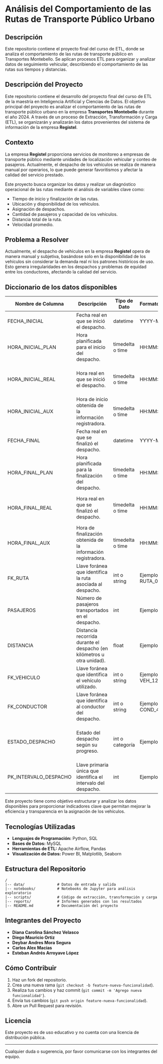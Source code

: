 # Análisis del Comportamiento de las Rutas de Transporte Público Urbano

## Descripción
Este repositorio contiene el proyecto final del curso de ETL, donde se analiza el comportamiento de las rutas de transporte público en Transportes Montebello. Se aplican procesos ETL para organizar y analizar datos de seguimiento vehicular, describiendo el comportamiento de las rutas sus tiempos y distancias.

## Descripción del Proyecto
Este repositorio contiene el desarrollo del proyecto final del curso de ETL de la maestría en Inteligencia Artificial y Ciencias de Datos. El objetivo principal del proyecto es analizar el comportamiento de las rutas de transporte público urbano en la empresa **Transportes Montebello** durante el año 2024. A través de un proceso de Extracción, Transformación y Carga (ETL), se organizarán y analizarán los datos provenientes del sistema de información de la empresa **Registel**.

## Contexto
La empresa **Registel** proporciona servicios de monitoreo a empresas de transporte público mediante unidades de localización vehicular y conteo de pasajeros. Actualmente, el despacho de los vehículos se realiza de manera manual por operarios, lo que puede generar favoritismos y afectar la calidad del servicio prestado. 

Este proyecto busca organizar los datos y realizar un diagnóstico operacional de las rutas mediante el análisis de variables clave como:
- Tiempo de inicio y finalización de las rutas.
- Ubicación y disponibilidad de los vehículos.
- Asignación de despachos.
- Cantidad de pasajeros y capacidad de los vehículos.
- Distancia total de la ruta.
- Velocidad promedio.

## Problema a Resolver
Actualmente, el despacho de vehículos en la empresa **Registel** opera de manera manual y subjetiva, basándose solo en la disponibilidad de los vehículos sin considerar la demanda real ni los patrones históricos de uso. Esto genera irregularidades en los despachos y problemas de equidad entre los conductores, afectando la calidad del servicio.

## Diccionario de los datos disponibles

| Nombre de Columna       | Descripción                                                                 | Tipo de Dato      | Formato/Ejemplo   | Valores Posibles                                                                 | Notas                                                                 |
|-------------------------|-----------------------------------------------------------------------------|-------------------|-------------------|---------------------------------------------------------------------------------|-----------------------------------------------------------------------|
| FECHA_INICIAL           | Fecha real en que se inició el despacho.                                    | datetime          | YYYY-MM-DD        | Cualquier fecha válida.                                                         |                                                                       |
| HORA_INICIAL_PLAN       | Hora planificada para el inicio del despacho.                               | timedelta o time  | HH:MM:SS          | Horas en formato de tiempo.                                                     | Puede convertirse a segundos o horas decimales.                       |
| HORA_INICIAL_REAL       | Hora real en que se inició el despacho.                                     | timedelta o time  | HH:MM:SS          | Horas en formato de tiempo.                                                     | Valores nulos indican que no se registró la hora real.                |
| HORA_INICIAL_AUX        | Hora de inicio obtenida de la información registradora.                     | timedelta o time  | HH:MM:SS          | Horas en formato de tiempo.                                                     | Usada como respaldo o verificación.                                   |
| FECHA_FINAL             | Fecha real en que se finalizó el despacho.                                  | datetime          | YYYY-MM-DD        | Cualquier fecha válida.                                                         |                                                                       |
| HORA_FINAL_PLAN         | Hora planificada para la finalización del despacho.                         | timedelta o time  | HH:MM:SS          | Horas en formato de tiempo.                                                     |                                                                       |
| HORA_FINAL_REAL         | Hora real en que se finalizó el despacho.                                   | timedelta o time  | HH:MM:SS          | Horas en formato de tiempo.                                                     | Valores nulos indican que no se registró la hora real.                |
| HORA_FINAL_AUX          | Hora de finalización obtenida de la información registradora.               | timedelta o time  | HH:MM:SS          | Horas en formato de tiempo.                                                     | Usada como respaldo o verificación.                                   |
| FK_RUTA                 | Llave foránea que identifica la ruta asociada al despacho.                  | int o string      | Ejemplo: RUTA_001 | Valores únicos correspondientes a rutas en otra tabla.                          | Relación con la tabla de rutas.                                       |
| PASAJEROS               | Número de pasajeros transportados en el despacho.                           | int               | Ejemplo: 45       | Números enteros ≥ 0.                                                            |                                                                       |
| DISTANCIA               | Distancia recorrida durante el despacho (en kilómetros u otra unidad).      | float             | Ejemplo: 12.5     | Números ≥ 0.                                                                    | Unidad de medida debe especificarse en metadata.                      |
| FK_VEHICULO             | Llave foránea que identifica el vehículo utilizado.                         | int o string      | Ejemplo: VEH_123  | Valores únicos correspondientes a vehículos en otra tabla.                      | Relación con la tabla de vehículos.                                   |
| FK_CONDUCTOR            | Llave foránea que identifica al conductor del despacho.                     | int o string      | Ejemplo: COND_456 | Valores únicos correspondientes a conductores en otra tabla.                    | Relación con la tabla de conductores.                                 |
| ESTADO_DESPACHO         | Estado del despacho según su progreso.                                      | int o categoría   | Ejemplo: 3        | 0: No controlado, 2: Controlado (Adelantado/Atrasado), 3: Controlado (En tiempo), 4: Terminado manualmente | Codificación numérica de estados.                                     |
| PK_INTERVALO_DESPACHO   | Llave primaria única que identifica el intervalo del despacho.              | int               | Ejemplo: 1001     | Valores únicos y no nulos.                                                      | Identificador único para cada registro.                               |


Este proyecto tiene como objetivo estructurar y analizar los datos disponibles para proporcionar indicadores clave que permitan mejorar la eficiencia y transparencia en la asignación de los vehículos.

## Tecnologías Utilizadas
- **Lenguajes de Programación:** Python, SQL
- **Bases de Datos:** MySQL
- **Herramientas de ETL:** Apache Airflow, Pandas
- **Visualización de Datos:** Power BI, Matplotlib, Seaborn

## Estructura del Repositorio
```
/
|-- data/               # Datos de entrada y salida
|-- notebooks/          # Notebooks de Jupyter para análisis exploratorio
|-- scripts/            # Código de extracción, transformación y carga
|-- reports/            # Informes generados con los resultados
|-- README.md           # Documentación del proyecto
```

## Integrantes del Proyecto
- **Diana Carolina Sánchez Velasco**
- **Diego Mauricio Ortiz**
- **Deybar Andres Mora Segura**
- **Carlos Alex Macias**
- **Esteban Andrés Arroyave López**

## Cómo Contribuir
1. Haz un fork del repositorio.
2. Crea una nueva rama (`git checkout -b feature-nueva-funcionalidad`).
3. Realiza tus cambios y haz commit (`git commit -m 'Agrego nueva funcionalidad'`).
4. Envía tus cambios (`git push origin feature-nueva-funcionalidad`).
5. Abre un Pull Request para revisión.

## Licencia
Este proyecto es de uso educativo y no cuenta con una licencia de distribución pública.

---
Cualquier duda o sugerencia, por favor comunicarse con los integrantes del equipo.

